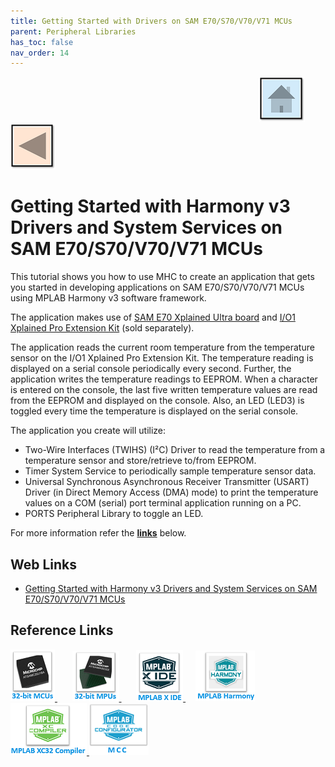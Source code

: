 ```yaml
---
title: Getting Started with Drivers on SAM E70/S70/V70/V71 MCUs
parent: Peripheral Libraries
has_toc: false
nav_order: 14
---
```


&nbsp;&nbsp;&nbsp;&nbsp;&nbsp;&nbsp;&nbsp;&nbsp;&nbsp;&nbsp;&nbsp;&nbsp;&nbsp;&nbsp;&nbsp;&nbsp;&nbsp;&nbsp;&nbsp;&nbsp;&nbsp;&nbsp;&nbsp;&nbsp;&nbsp;&nbsp;&nbsp;&nbsp; &nbsp;&nbsp;&nbsp;&nbsp;&nbsp;&nbsp;&nbsp;&nbsp;&nbsp;&nbsp;&nbsp;&nbsp;&nbsp;&nbsp;&nbsp;&nbsp;&nbsp;&nbsp;&nbsp;&nbsp;&nbsp;&nbsp;&nbsp;&nbsp;&nbsp;&nbsp;&nbsp;&nbsp;&nbsp;&nbsp;&nbsp;&nbsp;&nbsp;&nbsp;&nbsp;&nbsp;&nbsp;&nbsp;&nbsp;&nbsp;&nbsp;&nbsp;&nbsp;&nbsp;&nbsp;&nbsp;&nbsp;&nbsp;&nbsp;&nbsp;&nbsp;&nbsp;&nbsp;&nbsp;&nbsp;&nbsp;&nbsp;&nbsp;&nbsp;&nbsp;&nbsp;&nbsp;&nbsp;&nbsp;&nbsp;&nbsp;&nbsp;&nbsp;&nbsp;&nbsp;&nbsp;&nbsp;[<img src="../../r_images/quick_home.png" title="Home">](../../../readme.md) [<img src="../../r_images/quick_back.png"  title="Back">](../readme.md)
# Getting Started with Harmony v3 Drivers and System Services on SAM E70/S70/V70/V71 MCUs

This tutorial shows you how to use MHC to create an application that gets you started in developing applications on SAM E70/S70/V70/V71 MCUs using MPLAB Harmony v3 software framework.

The application makes use of <a href="https://www.microchip.com/Developmenttools/ProductDetails/DM320113" target="_blank">SAM E70 Xplained Ultra board</a> and <a href="https://www.microchip.com/Developmenttools/ProductDetails/ATIO1-XPRO" target="_blank">I/O1 Xplained Pro Extension Kit</a> (sold separately).

The application reads the current room temperature from the temperature sensor on the I/O1 Xplained Pro Extension Kit. The temperature reading is displayed on a serial console periodically every second. Further, the application writes the temperature readings to EEPROM. When a character is entered on the console, the last five written temperature values are read from the EEPROM and displayed on the console. Also, an LED (LED3) is toggled every time the temperature is displayed on the serial console.

The application you create will utilize:

- Two-Wire Interfaces (TWIHS) (I²C) Driver to read the temperature from a temperature sensor and store/retrieve to/from EEPROM.
- Timer System Service to periodically sample temperature sensor data.
- Universal Synchronous Asynchronous Receiver Transmitter (USART) Driver (in Direct Memory Access (DMA) mode) to print the temperature values on a COM (serial) port terminal application running on a PC.
- PORTS Peripheral Library to toggle an LED.

For more information refer the **[links](#Web-Links)** below.

## <a id="Web-Links"> </a>
## Web Links

- <a href="https://microchipdeveloper.com/harmony3:same70-getting-started-training-module-drivers" target="_blank">Getting Started with Harmony v3 Drivers and System Services on SAM E70/S70/V70/V71 MCUs</a>


## Reference Links
[<a href="https://www.microchip.com/design-centers/32-bit" target="_blank"> <img src="../../r_images/32_bit_mcus.png"> </a>]()  &nbsp; &nbsp; &nbsp; [<a href="https://www.microchip.com/design-centers/32-bit-mpus" target="_blank"> <img src="../../r_images/32_bit_mpus.png"> </a>]()  &nbsp; &nbsp; &nbsp; [<a href="https://www.microchip.com/mplab/mplab-x-ide" target="_blank"> <img src="../../r_images/mplab_x_ide.png"> </a>]()  &nbsp; &nbsp; [<a href="https://www.microchip.com/mplab/mplab-harmony" target="_blank"> <img src="../../r_images/mplab_harmony.png"> </a>]() [<a href="https://www.microchip.com/mplab/compilers" target="_blank"> <img src="../../r_images/mplab_compiler.png"> </a>]() [<a href="https://www.microchip.com/en-us/tools-resources/configure/mplab-code-configurator" target="_blank"> <img src="../../r_images/mcc_harmony.png"> </a>]()
